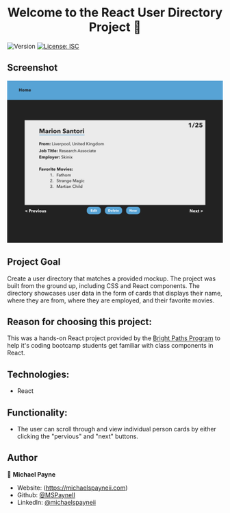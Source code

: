 <h1 align="center">Welcome to the React User Directory Project 👋</h1>
<p>
  <img alt="Version" src="https://img.shields.io/badge/version-1.0.0-blue.svg?cacheSeconds=2592000" />
  <a href="#" target="_blank">
    <img alt="License: ISC" src="https://img.shields.io/badge/License-ISC-yellow.svg" />
  </a>
</p>

## Screenshot

![Mockup](public/mockup.jpeg)

## Project Goal

Create a user directory that matches a provided mockup. The project was built from the ground up, including CSS and React components. The directory showcases user data in the form of cards that displays their name, where they are from, where they are employed, and their favorite movies.

## Reason for choosing this project:

This was a hands-on React project provided by the [Bright Paths Program](https://www.perficient.com/who-we-are/perficient-bright-paths-program) to help it's coding bootcamp students get familiar with class components in React.

## Technologies:

- React

## Functionality:

- The user can scroll through and view individual person cards by either clicking the "pervious" and "next" buttons.

## Author

👤 **Michael Payne**

- Website: (https://michaelspayneii.com)
- Github: [@MSPayneII](https://github.com/MSPayneII)
- LinkedIn: [@michaelspayneii](https://linkedin.com/in/michaelspayneii)

